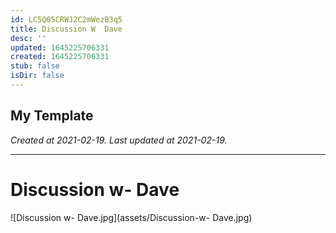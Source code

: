 ```yaml
---
id: LC5Q05CRWJ2C2mWezB3q5
title: Discussion W  Dave
desc: ''
updated: 1645225706331
created: 1645225706331
stub: false
isDir: false
---
```

My Template
---

_Created at 2021-02-19._
_Last updated at 2021-02-19._




---

# Discussion w- Dave


![Discussion w- Dave.jpg](assets/Discussion-w- Dave.jpg)

